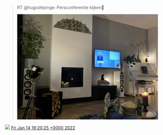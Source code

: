 > RT @hugodejonge: Persconferentie kijken🍿 
> 
> ![](../../media/1482070115407568897-FJFQkdIXMAUTdcS.jpg)

<img src="../../media/tweet.ico" width="12" /> [Fri Jan 14 19:20:25 +0000 2022](https://twitter.com/DromerDenker/status/1482070115407568897)